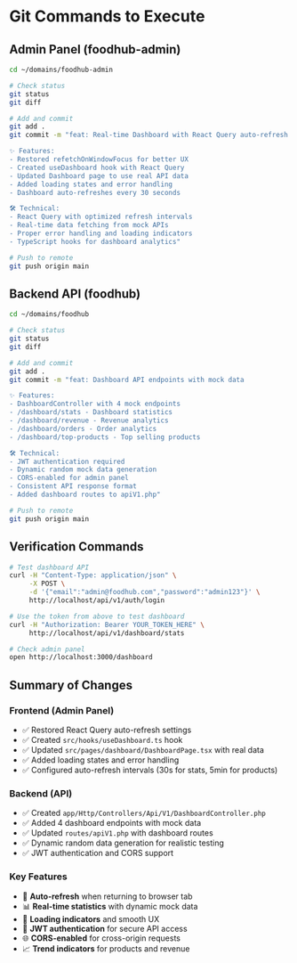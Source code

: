 # Git Commands to Execute

## Admin Panel (foodhub-admin)

```bash
cd ~/domains/foodhub-admin

# Check status
git status
git diff

# Add and commit
git add .
git commit -m "feat: Real-time Dashboard with React Query auto-refresh

✨ Features:
- Restored refetchOnWindowFocus for better UX  
- Created useDashboard hook with React Query
- Updated Dashboard page to use real API data
- Added loading states and error handling
- Dashboard auto-refreshes every 30 seconds

🛠️ Technical:
- React Query with optimized refresh intervals
- Real-time data fetching from mock APIs
- Proper error handling and loading indicators
- TypeScript hooks for dashboard analytics"

# Push to remote
git push origin main
```

## Backend API (foodhub)

```bash
cd ~/domains/foodhub

# Check status  
git status
git diff

# Add and commit
git add .
git commit -m "feat: Dashboard API endpoints with mock data

✨ Features:
- DashboardController with 4 mock endpoints
- /dashboard/stats - Dashboard statistics
- /dashboard/revenue - Revenue analytics  
- /dashboard/orders - Order analytics
- /dashboard/top-products - Top selling products

🛠️ Technical:
- JWT authentication required
- Dynamic random mock data generation
- CORS-enabled for admin panel
- Consistent API response format
- Added dashboard routes to apiV1.php"

# Push to remote
git push origin main
```

## Verification Commands

```bash
# Test dashboard API
curl -H "Content-Type: application/json" \
     -X POST \
     -d '{"email":"admin@foodhub.com","password":"admin123"}' \
     http://localhost/api/v1/auth/login

# Use the token from above to test dashboard
curl -H "Authorization: Bearer YOUR_TOKEN_HERE" \
     http://localhost/api/v1/dashboard/stats

# Check admin panel
open http://localhost:3000/dashboard
```

## Summary of Changes

### Frontend (Admin Panel)
- ✅ Restored React Query auto-refresh settings
- ✅ Created `src/hooks/useDashboard.ts` hook
- ✅ Updated `src/pages/dashboard/DashboardPage.tsx` with real data
- ✅ Added loading states and error handling
- ✅ Configured auto-refresh intervals (30s for stats, 5min for products)

### Backend (API)  
- ✅ Created `app/Http/Controllers/Api/V1/DashboardController.php`
- ✅ Added 4 dashboard endpoints with mock data
- ✅ Updated `routes/apiV1.php` with dashboard routes
- ✅ Dynamic random data generation for realistic testing
- ✅ JWT authentication and CORS support

### Key Features
- 🔄 **Auto-refresh** when returning to browser tab
- 📊 **Real-time statistics** with dynamic mock data  
- 🎨 **Loading indicators** and smooth UX
- 🔐 **JWT authentication** for secure API access
- 🌐 **CORS-enabled** for cross-origin requests
- 📈 **Trend indicators** for products and revenue 